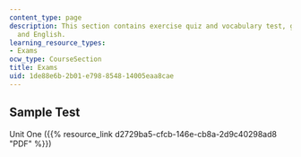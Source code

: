 ```yaml
---
content_type: page
description: This section contains exercise quiz and vocabulary test, given in Chinese
  and English.
learning_resource_types:
- Exams
ocw_type: CourseSection
title: Exams
uid: 1de88e6b-2b01-e798-8548-14005eaa8cae
---
```


Sample Test
-----------

Unit One ({{% resource_link d2729ba5-cfcb-146e-cb8a-2d9c40298ad8 "PDF" %}})